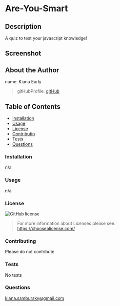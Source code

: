 # Are-You-Smart
        
## Description 
A quiz to test your javascript knowledge!

## Screenshot

## About the Author
name: Kiana Early
> gitHubProfile: 
> [gitHub](https://github.com/KianaEarly)    
        
## Table of Contents
* [Installation](#installation)
* [Usage](#usage)
* [License](#license)
* [Contributin](#contributing)
* [Tests](#tests)
* [Questions](#questions)
        
### Installation 
n/a
        
### Usage
n/a
        
### License
![GitHub license](https://img.shields.io/badge/license-javascript-blue.svg) 
> For more information about Licenses please see:  https://choosealicense.com/
        
### Contributing
Please do not contribute
        
### Tests
No tests
        
### Questions
kiana.sambursky@gmail.com        
